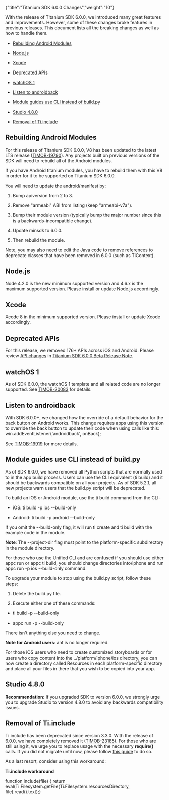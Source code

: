 {"title":"Titanium SDK 6.0.0 Changes","weight":"10"}

With the release of Titanium SDK 6.0.0, we introduced many great features and improvements. However, some of these changes broke features in previous releases. This document lists all the breaking changes as well as how to handle them.

* [Rebuilding Android Modules](#RebuildingAndroidModules)

* [Node.js](#Node.js)

* [Xcode](#Xcode)

* [Deprecated APIs](#DeprecatedAPIs)

* [watchOS 1](#watchOS1)

* [Listen to androidback](#Listentoandroidback)

* [Module guides use CLI instead of build.py](#ModuleguidesuseCLIinsteadofbuild.py)

* [Studio 4.8.0](#Studio4.8.0)

* [Removal of Ti.include](#RemovalofTi.include)


## Rebuilding Android Modules

For this release of Titanium SDK 6.0.0, V8 has been updated to the latest LTS release ([TIMOB-19790](https://jira.appcelerator.org/browse/TIMOB-19790)). Any projects built on previous versions of the SDK will need to rebuild all of the Android modules.

If you have Android titanium modules, you have to rebuild them with this V8 in order for it to be supported on Titanium SDK 6.0.0.

You will need to update the android/manifest by:

1. Bump apiversion from 2 to 3.

2. Remove "armeabi" ABI from listing (keep "armeabi-v7a").

3. Bump their module version (typically bump the major number since this is a backwards-incompatible change).

4. Update minsdk to 6.0.0.

5. Then rebuild the module.


Note, you may also need to edit the Java code to remove references to deprecate classes that have been removed in 6.0.0 (such as TiContext).

## Node.js

Node 4.2.0 is the new minimum supported version and 4.6.x is the maximum supported version. Please install or update Node.js accordingly.

## Xcode

Xcode 8 in the minimum supported version. Please install or update Xcode accordingly.

## Deprecated APIs

For this release, we removed 176+ APIs across iOS and Android. Please review [API changes](/docs/appc/Titanium_SDK/Titanium_SDK_Release_Notes/Titanium_SDK_Release_Notes_6.x/Titanium_SDK_6.0.0.Beta_Release_Note/#APIchanges) in [Titanium SDK 6.0.0.Beta Release Note](/docs/appc/Titanium_SDK/Titanium_SDK_Release_Notes/Titanium_SDK_Release_Notes_6.x/Titanium_SDK_6.0.0.Beta_Release_Note/).

## watchOS 1

As of SDK 6.0.0, the watchOS 1 template and all related code are no longer supported. See [TIMOB-20083](https://jira.appcelerator.org/browse/TIMOB-20083) for details.

## Listen to androidback

With SDK 6.0.0+, we changed how the override of a default behavior for the back button on Android works. This change requires apps using this version to override the back button to update their code when using calls like this: win.addEventListener('androidback', onBack);

See [TIMOB-19919](https://jira.appcelerator.org/browse/TIMOB-19919) for more details.

## Module guides use CLI instead of build.py

As of SDK 6.0.0, we have removed all Python scripts that are normally used to in the app build process. Users can use the CLI equivalent (ti build) and it should be backwards compatible on all your projects. As of SDK 5.2.1, all new projects warn users that the build.py script will be deprecated.

To build an iOS or Android module, use the ti build command from the CLI:

* iOS: ti build -p ios --build-only

* Android: ti build -p android --build-only


If you omit the \--build-only flag, it will run ti create and ti build with the example code in the module.

**Note**: The \--project-dir flag must point to the platform-specific subdirectory in the module directory.

For those who use the Unified CLI and are confused if you should use either appc run or appc ti build, you should change directories into<module-dir>/iphone and run appc run -p ios --build-only command.

To upgrade your module to stop using the build.py script, follow these steps:

1. Delete the build.py file.

2. Execute either one of these commands:

  * ti build -p <platform> --build-only

  * appc run -p <platform> --build-only


There isn't anything else you need to change.

**Note for Android users**: ant is no longer required.

For those iOS users who need to create customized storyboards or for users who copy content into the ../platform/iphone/ios directory, you can now create a directory called Resources in each platform-specific directory and place all your files in there that you wish to be copied into your app.

## Studio 4.8.0

**Recommendation:** If you upgraded SDK to version 6.0.0, we strongly urge you to upgrade Studio to version 4.8.0 to avoid any backwards compatibility issues.

## Removal of Ti.include

Ti.include has been deprecated since version 3.3.0. With the release of 6.0.0, we have completely removed it ([TIMOB-23185](https://jira.appcelerator.org/browse/TIMOB-23185)). For those who are still using it, we urge you to replace usage with the necessary **require()** calls. If you did not migrate until now, please follow [this guide](#!/api/Global-method-require) to do so.

As a last resort, consider using this workaround:

**Ti.include workaround**

function include(file) {  return eval(Ti.Filesystem.getFile(Ti.Filesystem.resourcesDirectory, file).read().text);}
